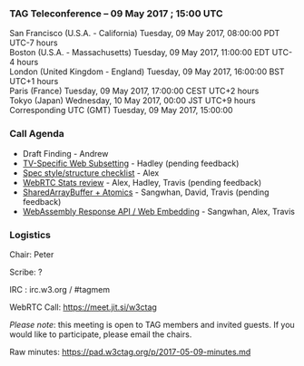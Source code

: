 ### TAG Teleconference – 09 May 2017 ; 15:00 UTC

San Francisco (U.S.A. - California)	Tuesday, 09 May 2017, 08:00:00	PDT	UTC-7 hours  
Boston (U.S.A. - Massachusetts)	Tuesday, 09 May 2017, 11:00:00	EDT	UTC-4 hours  
London (United Kingdom - England)	Tuesday, 09 May 2017, 16:00:00	BST	UTC+1 hours  
Paris (France)	Tuesday, 09 May 2017, 17:00:00	CEST	UTC+2 hours  
Tokyo (Japan)	Wednesday, 10 May 2017, 00:00	JST	UTC+9 hours  
Corresponding UTC (GMT)	Tuesday, 09 May 2017, 15:00:00	 

### Call Agenda

* Draft Finding - Andrew
* [TV-Specific Web Subsetting](https://github.com/w3ctag/design-reviews/issues/105) - Hadley (pending feedback)
* [Spec style/structure checklist](https://github.com/w3ctag/design-reviews/issues/136) - Alex
* [WebRTC Stats review](https://github.com/w3ctag/design-reviews/issues/148) - Alex, Hadley, Travis (pending feedback)
* [SharedArrayBuffer + Atomics](https://github.com/w3ctag/design-reviews/issues/165) - Sangwhan, David, Travis (pending feedback)
* [WebAssembly Response API / Web Embedding](https://github.com/w3ctag/design-reviews/issues/167) - Sangwhan, Alex, Travis

### Logistics

Chair: Peter

Scribe: ?

IRC : irc.w3.org / #tagmem

WebRTC Call: https://meet.jit.si/w3ctag

*Please note*: this meeting is open to TAG members and invited guests. If you would like to participate, please email the chairs.

Raw minutes: https://pad.w3ctag.org/p/2017-05-09-minutes.md
